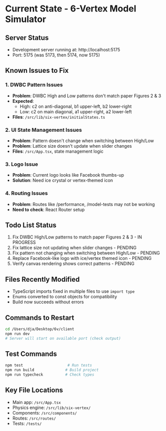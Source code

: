 # Current State - 6-Vertex Model Simulator

## Server Status
- Development server running at: http://localhost:5175
- Port: 5175 (was 5173, then 5174, now 5175)

## Known Issues to Fix

### 1. DWBC Pattern Issues
- **Problem**: DWBC High and Low patterns don't match paper Figures 2 & 3
- **Expected**: 
  - High: c2 on anti-diagonal, b1 upper-left, b2 lower-right
  - Low: c2 on main diagonal, a1 upper-right, a2 lower-left
- **Files**: `/src/lib/six-vertex/initialStates.ts`

### 2. UI State Management Issues
- **Problem**: Pattern doesn't change when switching between High/Low
- **Problem**: Lattice size doesn't update when slider changes
- **Files**: `/src/App.tsx`, state management logic

### 3. Logo Issue
- **Problem**: Current logo looks like Facebook thumbs-up
- **Solution**: Need ice crystal or vertex-themed icon

### 4. Routing Issues
- **Problem**: Routes like /performance, /model-tests may not be working
- **Need to check**: React Router setup

## Todo List Status
1. Fix DWBC High/Low patterns to match paper Figures 2 & 3 - IN PROGRESS
2. Fix lattice size not updating when slider changes - PENDING
3. Fix pattern not changing when switching between High/Low - PENDING
4. Replace Facebook-like logo with ice/vertex themed icon - PENDING
5. Verify canvas rendering shows correct patterns - PENDING

## Files Recently Modified
- TypeScript imports fixed in multiple files to use `import type`
- Enums converted to const objects for compatibility
- Build now succeeds without errors

## Commands to Restart
```bash
cd /Users/dja/Desktop/6v/client
npm run dev
# Server will start on available port (check output)
```

## Test Commands
```bash
npm test                    # Run tests
npm run build              # Build project
npm run typecheck          # Check types
```

## Key File Locations
- Main app: `/src/App.tsx`
- Physics engine: `/src/lib/six-vertex/`
- Components: `/src/components/`
- Routes: `/src/routes/`
- Tests: `/tests/`